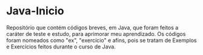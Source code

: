 # Java-Inicio
Repositório que contém códigos breves, em Java, que foram feitos a caráter de teste e estudo, para aprimorar meu aprendizado.
Os códigos foram nomeados como "ex", "exercício" e afins, pois se tratam de Exemplos e Exercícios feitos durante o curso de Java.
